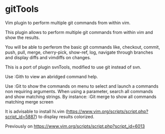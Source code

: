 # gitTools
Vim plugin to perform multiple git commands from within vim.

This plugin allows to perform multiple git commands from within vim and show the results.

You will be able to perferom the basic git commands like, checkout, commit, push, pull, merge, cherry-pick, show-ref, log, navigate through branches and display diffs and vimdiffs on changes.

This is a port of plugin svnTools, modified to use git instead of svn.

Use :Gith to view an abridged command help.

Use :Git to show the commands on menu to select and launch a commands non requiring arguments.
When using a parameter, search all commands and show matching strings.
By instance: :Git merge to show all commands matching merge screen

It is advisable to install hi.vim (https://www.vim.org/scripts/script.php?script_id=5887) to display results colorized.

Previously on https://www.vim.org/scripts/script.php?script_id=6013
